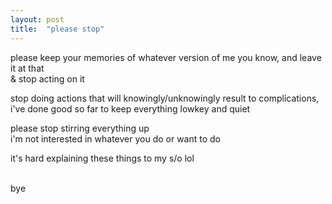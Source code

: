 ```yaml
---
layout: post
title:  "please stop"
---
```


please keep your memories of whatever version of me you know, and leave it at that <br> 
& stop acting on it <br> 

stop doing actions that will knowingly/unknowingly result to complications, <br> 
i've done good so far to keep everything lowkey and quiet <br> 

please stop stirring everything up <br> 
i'm not interested in whatever you do or want to do <br> 

it's hard explaining these things to my s/o lol <br>

<br> bye 






